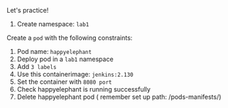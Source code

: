 Let's practice!

1. Create namespace: ```lab1```

Create a ```pod``` with the following constraints:

1. Pod name: ```happyelephant```
2. Deploy pod in a ```lab1``` namespace
3. Add ```3 labels```
4. Use this containerimage: ```jenkins:2.130```
5. Set the container with ```8080 port```
6. Check happyelephant is running successfully
7. Delete happyelephant pod ( remember set up path: /pods-manifests/)

